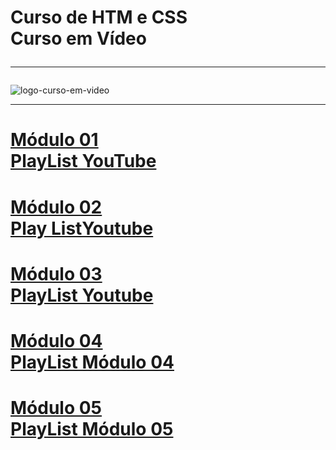# Curso de HTM e CSS <br> Curso em Vídeo <hr>
![logo-curso-em-video](https://avatars.githubusercontent.com/u/8683385?s=200&v=4) <hr>
# [Módulo 01](https://humbertoeliasoares01.github.io/Modulo-01/index.html) <br> [PlayList YouTube](https://www.youtube.com/playlist?list=PLHz_AreHm4dkZ9-atkcmcBaMZdmLHft8n)
# [Módulo 02](https://humbertoeliasoares01.github.io/Modulo-02/index.html) <br> [Play ListYoutube](https://www.youtube.com/playlist?list=PLHz_AreHm4dlUpEXkY1AyVLQGcpSgVF8s)
# [Módulo 03](https://humbertoeliasoares01.github.io/Modulo-03/index.html) <br> [PlayList Youtube](https://www.youtube.com/playlist?list=PLHz_AreHm4dmcAviDwiGgHbeEJToxbOpZ)
# [Módulo 04](https://humbertoeliasoares01.github.io/Modulo-04/index.html) <br> [PlayList Módulo 04](https://www.youtube.com/playlist?list=PLHz_AreHm4dkcVCk2Bn_fdVQ81Fkrh6WT)

# [Módulo 05](https://humbertoeliasoares01.github.io/Modulo-05/index.html) <br> [PlayList Módulo 05](https://www.youtube.com/playlist?list=PLHz_AreHm4dn1bAtIJWFrugl5z2Ej_52d)
